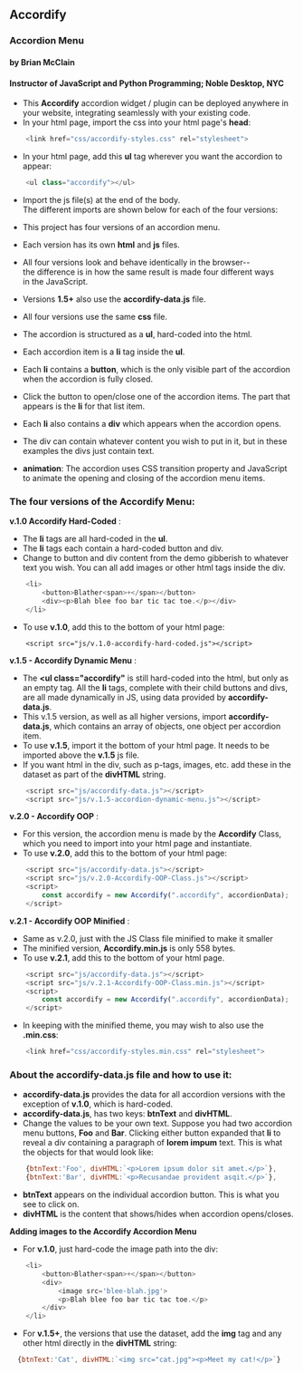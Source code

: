 ## Accordify 
### Accordion Menu
#### by Brian McClain
#### Instructor of JavaScript and Python Programming; Noble Desktop, NYC
- This **Accordify** accordion widget / plugin can be deployed anywhere in your website, integrating seamlessly with your existing code.
- In your html page, import the css into your html page's **head**:
```js
    <link href="css/accordify-styles.css" rel="stylesheet">
```

- In your html page, add this **ul** tag wherever you want the accordion to appear:
```js
    <ul class="accordify"></ul>
```
- Import the js file(s) at the end of the body.  
The different imports are shown below for each of the four versions:

- This project has four versions of an accordion menu.  
- Each version has its own **html** and **js** files. 
- All four versions look and behave identically in the browser--  
the difference is in how the same result is made four different ways  
in the JavaScript.
- Versions **1.5+** also use the **accordify-data.js** file.
- All four versions use the same **css** file.
- The accordion is structured as a **ul**, hard-coded into the html.
- Each accordion item is a **li** tag inside the **ul**.
- Each **li** contains a **button**, which is the only visible part of the accordion when the accordion is fully closed.
- Click the button to open/close one of the accordion items. The part that appears is the **li** for that list item.
- Each **li** also contains a **div** which appears when the accordion opens.
- The div can contain whatever content you wish to put in it, but in these examples the divs just contain text.
- **animation**: The accordion uses CSS transition property and JavaScript to animate the opening and closing of the accordion menu items.

### The four versions of the Accordify Menu:

**v.1.0 Accordify Hard-Coded** :  
- The **li** tags are all hard-coded in the **ul**.  
- The **li** tags each contain a hard-coded button and div.
- Change to button and div content from the demo gibberish to whatever text you wish. You can all add images or other html tags inside the div.
```js
    <li>
        <button>Blather<span>+</span></button>
        <div><p>Blah blee foo bar tic tac toe.</p></div>
    </li>
```
- To use **v.1.0**, add this to the bottom of your html page:

```jss
    <script src="js/v.1.0-accordify-hard-coded.js"></script>
```

**v.1.5 - Accordify Dynamic Menu** :  
- The **<ul class="accordify"** is still hard-coded into the html, but only as an empty tag. All the **li** tags, complete with their child buttons and divs, are all made dynamically in JS, using data provided by **accordify-data.js**.
- This v.1.5 version, as well as all higher versions, import **accordify-data.js**, which contains an array of objects, one object per accordion item.
- To use **v.1.5**, import it the bottom of your html page. It needs to be imported above the **v.1.5** js file.
- If you want html in the div, such as p-tags, images, etc. add these in the dataset as part of the **divHTML** string.
```js
    <script src="js/accordify-data.js"></script>
    <script src="js/v.1.5-accordion-dynamic-menu.js"></script>
```

**v.2.0 - Accordify OOP** :  
- For this version, the accordion menu is made by the **Accordify** Class, which you need to import into your html page and instantiate.
- To use **v.2.0**, add this to the bottom of your html page:

```js
    <script src="js/accordify-data.js"></script>
    <script src="js/v.2.0-Accordify-OOP-Class.js"></script>
    <script>
        const accordify = new Accordify(".accordify", accordionData);
    </script>
```

**v.2.1 - Accordify OOP Minified** : 
- Same as v.2.0, just with the JS Class file minified to make it smaller 
- The minified version, **Accordify.min.js** is only 558 bytes.
- To use **v.2.1**, add this to the bottom of your html page.

```js
    <script src="js/accordify-data.js"></script>
    <script src="js/v.2.1-Accordify-OOP-Class.min.js"></script>
    <script>
        const accordify = new Accordify(".accordify", accordionData);
    </script>
```
- In keeping with the minified theme, you may wish to also use the **.min.css**:
```js
    <link href="css/accordify-styles.min.css" rel="stylesheet">
```

### About the **accordify-data.js** file and how to use it:  
- **accordify-data.js** provides the data for all accordion versions with the exception of **v.1.0**, which is hard-coded.
- **accordify-data.js**, has two keys: **btnText** and **divHTML**. 
- Change the values to be your own text. Suppose you had two accordion menu buttons, **Foo** and **Bar**. Clicking either button expanded that **li** to reveal a div containing a paragraph of **lorem impum** text. This is what the objects for that would look like:
```js
    {btnText:'Foo', divHTML:`<p>Lorem ipsum dolor sit amet.</p>`},
    {btnText:'Bar', divHTML:`<p>Recusandae provident asqit.</p>`},
```
- **btnText** appears on the individual accordion button. This is what you see to click on.
- **divHTML** is the content that shows/hides when accordion opens/closes.

**Adding images to the Accordify Accordion Menu**
- For **v.1.0**, just hard-code the image path into the div:
```js
    <li>
        <button>Blather<span>+</span></button>
        <div>
            <image src='blee-blah.jpg'>
            <p>Blah blee foo bar tic tac toe.</p>
        </div>
    </li>
```
- For **v.1.5+**, the versions that use the dataset, add the **img** tag and any other html directly in the **divHTML** string:

```js
  {btnText:'Cat', divHTML:`<img src="cat.jpg"><p>Meet my cat!</p>`}
```
